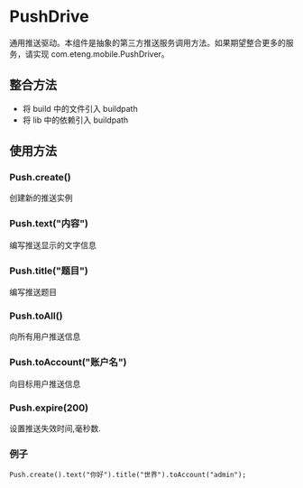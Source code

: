 PushDrive
=========

通用推送驱动。本组件是抽象的第三方推送服务调用方法。如果期望整合更多的服务，请实现 com.eteng.mobile.PushDriver。


整合方法
--------
- 将 build 中的文件引入 buildpath
- 将 lib 中的依赖引入 buildpath


使用方法
---------

### Push.create()
创建新的推送实例

### Push.text("内容")
编写推送显示的文字信息

### Push.title("题目")
编写推送题目

### Push.toAll()
向所有用户推送信息

### Push.toAccount("账户名")
向目标用户推送信息

### Push.expire(200)
设置推送失效时间,毫秒数.

### 例子
```
Push.create().text("你好").title("世界").toAccount("admin");
```
